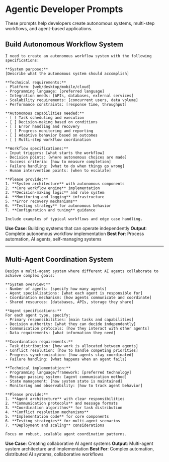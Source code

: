 # Agentic Developer Prompts

These prompts help developers create autonomous systems, multi-step workflows, and agent-based applications.

## Build Autonomous Workflow System

```
I need to create an autonomous workflow system with the following specifications:

**System purpose:**
[Describe what the autonomous system should accomplish]

**Technical requirements:**
- Platform: [web/desktop/mobile/cloud]
- Programming language: [preferred language]
- Integration needs: [APIs, databases, external services]
- Scalability requirements: [concurrent users, data volume]
- Performance constraints: [response time, throughput]

**Autonomous capabilities needed:**
- [ ] Task scheduling and execution
- [ ] Decision-making based on conditions
- [ ] Error handling and recovery
- [ ] Progress monitoring and reporting
- [ ] Adaptive behavior based on outcomes
- [ ] Multi-step workflow coordination

**Workflow specifications:**
- Input triggers: [what starts the workflow]
- Decision points: [where autonomous choices are made]
- Success criteria: [how to measure completion]
- Failure handling: [what to do when things go wrong]
- Human intervention points: [when to escalate]

**Please provide:**
1. **System architecture** with autonomous components
2. **Core workflow engine** implementation
3. **Decision-making logic** and rule system
4. **Monitoring and logging** infrastructure
5. **Error recovery mechanisms**
6. **Testing strategy** for autonomous behavior
7. **Configuration and tuning** guidance

Include examples of typical workflows and edge case handling.
```

**Use Case**: Building systems that can operate independently
**Output**: Complete autonomous workflow implementation
**Best For**: Process automation, AI agents, self-managing systems

---

## Multi-Agent Coordination System

```
Design a multi-agent system where different AI agents collaborate to achieve complex goals:

**System overview:**
- Number of agents: [specify how many agents]
- Agent specializations: [what each agent is responsible for]
- Coordination mechanism: [how agents communicate and coordinate]
- Shared resources: [databases, APIs, storage they share]

**Agent specifications:**
For each agent type, specify:
- Primary responsibilities: [main tasks and capabilities]
- Decision authority: [what they can decide independently]
- Communication protocols: [how they interact with other agents]
- Data requirements: [what information they need]

**Coordination requirements:**
- Task distribution: [how work is allocated between agents]
- Conflict resolution: [how to handle competing priorities]
- Progress synchronization: [how agents stay coordinated]
- Failure handling: [what happens when an agent fails]

**Technical implementation:**
- Programming language/framework: [preferred technology]
- Message passing system: [agent communication method]
- State management: [how system state is maintained]
- Monitoring and observability: [how to track agent behavior]

**Please provide:**
1. **Agent architecture** with clear responsibilities
2. **Communication protocols** and message formats
3. **Coordination algorithms** for task distribution
4. **Conflict resolution mechanisms**
5. **Implementation code** for core components
6. **Testing strategies** for multi-agent scenarios
7. **Deployment and scaling** considerations

Focus on robust, scalable agent coordination patterns.
```

**Use Case**: Creating collaborative AI agent systems
**Output**: Multi-agent system architecture and implementation
**Best For**: Complex automation, distributed AI systems, collaborative workflows